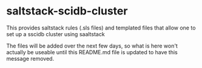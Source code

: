 # saltstack-scidb-cluster

This provides saltstack rules (.sls files) and templated files that allow one to set up a sscidb cluster using saaltstack

The files will be added over the next few days, so what is here won't actually be useable until this README.md file  is updated to have this message removed.
